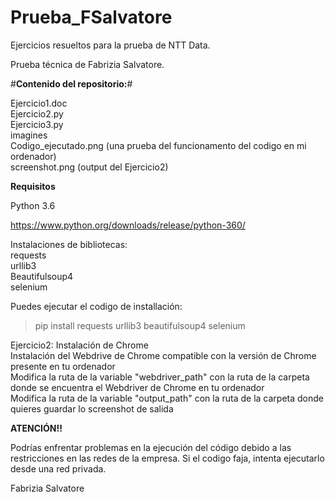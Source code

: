 # Prueba_FSalvatore
Ejercicios resueltos para la prueba de NTT Data.

Prueba técnica de Fabrizia Salvatore.

#__Contenido del repositorio:__#  
  
Ejercicio1.doc  
Ejercicio2.py  
Ejercicio3.py  
imagines  
Codigo_ejecutado.png (una prueba del funcionamento del codigo en mi ordenador)  
screenshot.png (output del Ejercicio2)   

    
__Requisitos__  
  
Python 3.6  
  
https://www.python.org/downloads/release/python-360/  

    
Instalaciones de bibliotecas:  
requests  
urllib3  
Beautifulsoup4   
selenium  
  	
Puedes ejecutar el codigo de installación:   
		
>pip install requests urllib3 beautifulsoup4 selenium  
  
Ejercicio2: 
Instalación de Chrome  
Instalación del Webdrive de Chrome compatible con la versión de Chrome presente en tu ordenador   
Modifica la ruta de la variable "webdriver_path" con la ruta de la carpeta donde se encuentra el Webdriver de Chrome en tu ordenador  
Modifica la ruta de la variable "output_path" con la ruta de la carpeta donde quieres guardar lo screenshot de salida  
  
__ATENCIÓN!!__  
  
Podrías enfrentar problemas en la ejecución del código debido a las restricciones en las redes de la empresa. Si el codigo faja, 
intenta ejecutarlo desde una red privada.   
  
Fabrizia Salvatore
